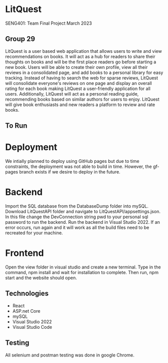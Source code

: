 # LitQuest
SENG401: Team Final Project
March 2023

## Group 29

LitQuest is a user based web application that allows users to write and view recommendations on books. It will act as a hub for readers to share their thoughts on books and will be the first place readers go before starting a new book. Users will be able to create their own profile, view all their reviews in a consolidated page, and add books to a personal library for easy tracking. Instead of having to search the web for sparse reviews, LitQuest will consolidate everyone's reviews on one page and display an overall rating for each book making LitQuest a user-friendly application for all users. Additionally, LitQuest will act as a personal reading guide, recommending books based on similar authors for users to enjoy. LitQuest will give book enthusiasts and new readers a platform to review and rate books.

## To Run

# Deployment
We intially planned to deploy using GitHub pages but due to time constraints, the deployment was not able to build in time. However, the gf-pages branch exists if we desire to deploy in the future.

# Backend
Import the SQL database from the DatabaseDump folder into mySQL.
Download LitQuestAPI folder and navigate to LitQuestAPI/appsettings.json. In this file change the DevConnection string pwd to your personal sql password to run the backend.
Run the backend in Visual Studio 2022. If an error occurs, run again and it will work as all the build files need to be recreated for your machine.

# Frontend
Open the view folder in visual studio and create a new terminal. Type in the command, npm install and wait for installation to complete. Then run, npm start and the website should open.

## Technologies
- React
- ASP.net Core
- mySQL
- Visual Studio 2022
- Visual Studio Code

## Testing
All selenium and postman testing was done in google Chrome.
